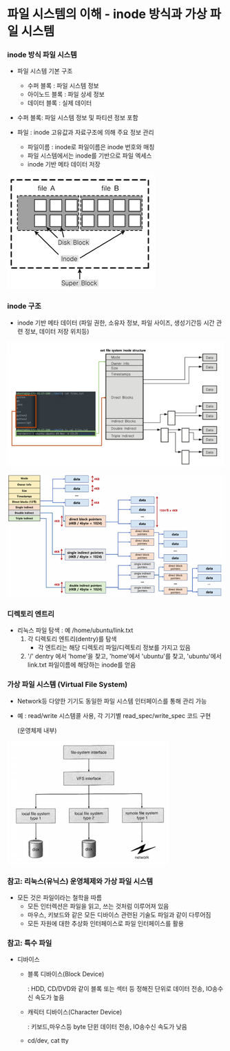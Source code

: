 # 파일 시스템의 이해 - inode 방식과 가상 파일 시스템



### inode 방식 파일 시스템

- 파일 시스템 기본 구조
  - 수퍼 블록 :  파일 시스템 정보
  - 아이노드 블록 : 파일 상세 정보
  - 데이터 블록 : 실제 데이터



- 수퍼 블록: 파일 시스템 정보 및 파티션 정보 포함

- 파일 : inode 고유값과 자료구조에 의해 주요 정보 관리
  - 파일이름 : inode로 파일이름은 inode 번호와 매칭
  - 파일 시스템에서는 inode를 기반으로 파일 엑세스
  - inode 기반 메타 데이터 저장

![img](../image/os/os_image56.png)



### inode 구조

- inode 기반 메타 데이터 (파일 권한, 소유자 정보, 파일 사이즈, 생성기간등 시간 관련 정보, 데이터 저장 위치등)

![img](../image/os/os_image57.png)

![img](../image/os/os_image58.png)



### 디렉토리 엔트리

- 리눅스 파일 탐색 : 예 /home/ubuntu/link.txt
  1. 각 디렉토리 엔트리(dentry)를 탐색
     - 각 엔트리는 해당 디렉토리 파일/디렉토리 정보를 가지고 있음
  2. '/' dentry 에서 'home'을 찾고, 'home'에서 'ubuntu'를 찾고, 'ubuntu'에서 link.txt 파일이름에 해당하는 inode를 얻음



### 가상 파일 시스템 (Virtual File System)

- Network등 다양한 기기도 동일한 파일 시스템 인터페이스를 통해 관리 가능

- 예 : read/write 시스템콜 사용, 각 기기별 read_spec/write_spec 코드 구현

  (운영체제 내부)

![img](../image/os/os_image59.png)

### 참고: 리눅스(유닉스) 운영체제와 가상 파일 시스템

- 모든 것은 파일이라는 철학을 따름
  - 모든 인터렉션은 파일을 읽고, 쓰는 것처럼 이루어져 있음
  - 마우스, 키보드와 같은 모든 디바이스 관련된 기술도 파일과 같이 다루어짐
  - 모든 자원에 대한 추상화 인터페이스로 파일 인터페이스를 활용



### 참고: 특수 파일

- 디바이스

  - 블록 디바이스(Block Device)

    : HDD, CD/DVD와 같이 블록 또는 섹터 등 정해진 단위로 데이터 전송, IO송수신 속도가 높음

  - 캐릭터 디바이스(Character Device)

    : 키보드,마우스등 byte 단윈 데이터 전송, IO송수신 속도가 낮음

  - cd/dev, cat tty